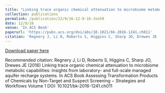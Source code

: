 ```yaml
---
title: "Linking trace organic chemical attenuation to microbiome metabolic capabilities: Insights from laboratory- and full-scale managed aquifer recharge systems"
collection: publications
permalink: /publication/12/9/16-12-9-16-Josh9
date: 12/9/16
venue: 'In ACS Book'
paperurl: 'https://pubs.acs.org/doi/abs/10.1021/bk-2016-1241.ch011'
citation: 'Regnery J, Li D, Roberts S, Higgins C, Sharp JO, Drewes JE (2016) Linking trace organic chemical attenuation to microbiome metabolic capabilities: Insights from laboratory- and full-scale managed aquifer recharge systems.   In ACS Book Assessing Transformation Products of Chemicals by Non-Target and Suspect Screening − Strategies and Workflows Volume 1 DOI: 10.1021/bk-2016-1241.ch011'
---
```


<a href='https://pubs.acs.org/doi/abs/10.1021/bk-2016-1241.ch011'>Download paper here</a>

Recommended citation: Regnery J, Li D, Roberts S, Higgins C, Sharp JO, Drewes JE (2016) Linking trace organic chemical attenuation to microbiome metabolic capabilities: Insights from laboratory- and full-scale managed aquifer recharge systems.   In ACS Book Assessing Transformation Products of Chemicals by Non-Target and Suspect Screening − Strategies and Workflows Volume 1 DOI: 10.1021/bk-2016-1241.ch011